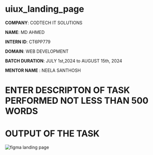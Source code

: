 # uiux_landing_page

**COMPANY**: CODTECH IT SOLUTIONS

**NAME**: MD AHMED

**INTERN ID**: CT6PP779

**DOMAIN**: WEB DEVELOPMENT

**BATCH DURATION**: JULY 1st,2024 to AUGUST 15th, 2024

**MENTOR NAME** : NEELA SANTHOSH

# ENTER DESCRIPTON OF TASK PERFORMED NOT LESS THAN 500 WORDS


# OUTPUT OF THE TASK

![figma landing page](https://github.com/user-attachments/assets/d0e585b8-4639-4f98-bcaf-07371885c78b)
